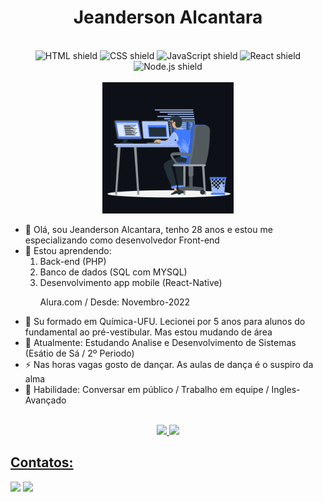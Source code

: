 <div align='center'>
  <h1>Jeanderson Alcantara</h1>
</div>
<br>
<div align='center'>
  <img src="https://img.shields.io/badge/HTML5-E34F26?style=for-the-badge&logo=html5&logoColor=white" alt="HTML shield">
  <img src="https://img.shields.io/badge/CSS3-1572B6?style=for-the-badge&logo=css3&logoColor=white" alt="CSS shield">
  <img src="https://img.shields.io/badge/JavaScript-F7DF1E?style=for-the-badge&logo=javascript&logoColor=black" alt="JavaScript shield">
  <img src="https://img.shields.io/badge/React-20232A?style=for-the-badge&logo=react&logoColor=61DAFB" alt="React shield"/>
  <img src="https://img.shields.io/badge/Node.js-43853D?style=for-the-badge&logo=node.js&logoColor=white" alt="Node.js shield"/>
</div>
<br>

<div align=center>
<img src='https://raw.githubusercontent.com/AdityaKumar28/AdityaKumar28/main/animation.gif' whidth=150, height=210/>
</div>

<ul>
  <li>🔭 Olá, sou Jeanderson Alcantara, tenho 28 anos e estou me especializando como desenvolvedor Front-end 
  <li>🌱 Estou aprendendo: 
  <ol>
      <li>Back-end (PHP)</li>
      <li>Banco de dados (SQL com MYSQL)</li>
      <li>Desenvolvimento app mobile (React-Native)</li>
      <p>Alura.com / Desde: Novembro-2022</p>
  </ol>
<li>👯 Su formado em Química-UFU. Lecionei por 5 anos para alunos do fundamental ao pré-vestibular. Mas estou mudando de área</li>
<li>🤔 Atualmente: Estudando Analise e Desenvolvimento de Sistemas (Esátio de Sá / 2º Periodo) </li>
<li>⚡ Nas horas vagas gosto de dançar. As aulas de dança é o suspiro da alma </li>
<li>💬 Habilidade: Conversar em público / Trabalho em equipe / Ingles-Avançado</li>
</ul>
<br>
<div align='center'>
<a href="https://github.com/jeanderson-mab">
<img height="180em" src="https://github-readme-stats.vercel.app/api/top-langs/?username=jeanderson-mab&layout=compact&langs_count=7&theme=dracula"/>
<img height="180em" src="https://github-readme-stats.vercel.app/api?username=jeanderson-mab&show_icons=true&theme=dracula&include_all_commits=true&count_private=true"/>
</div>

## Contatos:
<div >
<a href="https://instagram.com/jeanderson.mab" target="_blank"><img src="https://img.shields.io/badge/-Instagram-%23E4405F?style=for-the-badge&logo=instagram&logoColor=white" target="_blank"></a>
<a href="https://www.linkedin.com/in/jeanderson-martins-de-alcantara-barbosa-3837826a/" target="_blank"><img src="https://img.shields.io/badge/-LinkedIn-%230077B5?style=for-the-badge&logo=linkedin&logoColor=white" target="_blank"></a>   
</div>
